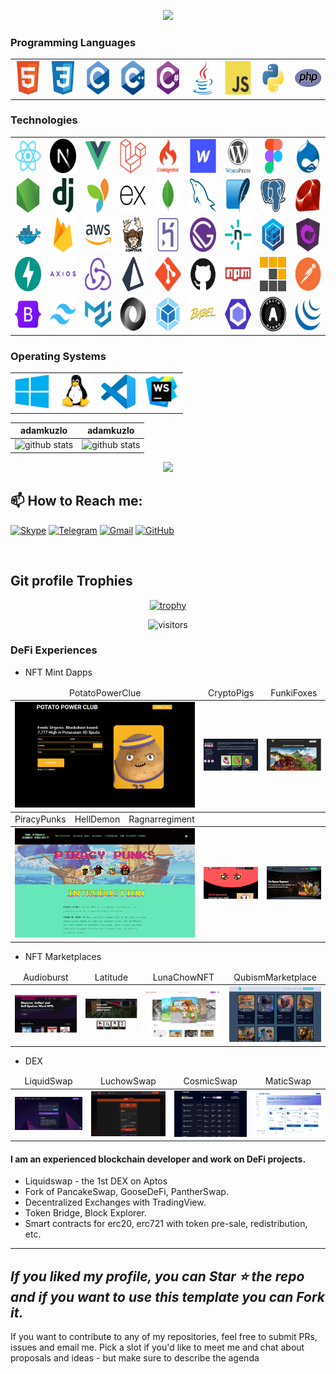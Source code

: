 <p align="center">
  <a href="https://github.com/ninja-1337"><img src="https://readme-typing-svg.herokuapp.com/?lines=Hi+there+👋,+I+am+Adam;+Welcome+to+My+GitHub+Profile!;Full+stack%20Developer;Webflow%20Developer+Designer;Wordpress+Developer;12%2B%20years%20of%20coding%20experience;Always%20learning%20new%20stuffs&font=Pacifico&center=true&width=650&height=120&color=58a6ff&vCenter=true&size=45%22"></a>
</p>

<h3 align="left">Programming Languages</h3>
<table>
  <tr>
    <td><img src="https://github.com/devicons/devicon/blob/master/icons/html5/html5-original.svg" alt="html" width="55" height="55"/></td>
    <td><img src="https://github.com/devicons/devicon/blob/master/icons/css3/css3-original.svg" alt="css" width="55" height="55"/></td>    
    <td><img src="https://github.com/devicons/devicon/blob/master/icons/c/c-original.svg" alt="c" width="55" height="55"/></td>
    <td><img src="https://github.com/devicons/devicon/blob/master/icons/cplusplus/cplusplus-original.svg" alt="c++" width="55" height="55"/></td>
    <td><img src="https://github.com/devicons/devicon/blob/master/icons/csharp/csharp-original.svg" alt="c#" width="55" height="55"/></td>
    <td><img src="https://github.com/devicons/devicon/blob/master/icons/java/java-original.svg" alt="java" width="55" height="55"/></td>
    <td><img src="https://github.com/devicons/devicon/blob/master/icons/javascript/javascript-original.svg" alt="javascript" width="55" height="55"/></td>
    <td><img src="https://github.com/devicons/devicon/blob/master/icons/python/python-original.svg" alt="python" width="55" height="55"/></td>
    <td><img src="https://github.com/devicons/devicon/blob/master/icons/php/php-original.svg" alt="php" width="55" height="55"/></td>
  </tr>  
</table>
  
<h3 align="left">Technologies</h3>
<table>
  <tr>
    <td><img src="https://github.com/devicons/devicon/blob/master/icons/react/react-original.svg" alt="react" width="55" height="55"/></td>
    <td><img src="https://github.com/devicons/devicon/blob/master/icons/nextjs/nextjs-original.svg" alt="nextjs" width="55" height="55"/></td>
    <td><img src="https://github.com/devicons/devicon/blob/master/icons/vuejs/vuejs-original.svg" alt="vuejs" width="55" height="55"/></td>
    <td><img src="https://github.com/devicons/devicon/blob/master/icons/laravel/laravel-original.svg" alt="laravel" width="55" height="55"/></td>
    <td><img src="https://github.com/devicons/devicon/blob/master/icons/codeigniter/codeigniter-plain-wordmark.svg" alt="codeigniter" width="55" height="55"/></td>
    <td><img src="https://github.com/devicons/devicon/blob/master/icons/webflow/webflow-original.svg" alt="webflow" width="55" height="55"/></td>
    <td><img src="https://github.com/devicons/devicon/blob/master/icons/wordpress/wordpress-original.svg" alt="wordpress" width="55" height="55"/></td>
    <td><img src="https://github.com/devicons/devicon/blob/master/icons/figma/figma-original.svg" alt="figma" width="55" height="55"/></td>
    <td><img src="https://github.com/devicons/devicon/blob/master/icons/drupal/drupal-original.svg" alt="drupal" width="55" height="55" /></td>
  </tr>
  <tr>
    <td><img src="https://github.com/devicons/devicon/blob/master/icons/nodejs/nodejs-original.svg" alt="nodejs" width="55" height="55"/></td>
    <td><img src="https://github.com/devicons/devicon/blob/master/icons/django/django-plain.svg" alt="django" width="55" height="55"/></td>
    <td><img src="https://github.com/devicons/devicon/blob/master/icons/yii/yii-original.svg" alt="yii" width="55" height="55"/></td>
    <td><img src="https://github.com/devicons/devicon/blob/master/icons/express/express-original.svg" alt="express" width="55" height="55"/></td>
    <td><img src="https://github.com/devicons/devicon/blob/master/icons/mongodb/mongodb-original.svg" alt="mongodb" width="55" height="55"/></td>
    <td><img src="https://github.com/devicons/devicon/blob/master/icons/mysql/mysql-original.svg" alt="mysql" width="55" height="55"/></td>
    <td><img src="https://github.com/devicons/devicon/blob/master/icons/sqlite/sqlite-original.svg" alt="sqlite" width="55" height="55"/></td>
    <td><img src="https://github.com/devicons/devicon/blob/master/icons/postgresql/postgresql-original.svg" alt="postgresql" width="55" height="55"/></td>
    <td><img src="https://github.com/devicons/devicon/blob/master/icons/ruby/ruby-original.svg" alt="ruby" width="55" height="55"/></td>
  </tr>
  <tr>
    <td><img src="https://github.com/devicons/devicon/blob/master/icons/docker/docker-original.svg" alt="docker" width="55" height="55"/></td>
    <td><img src="https://github.com/devicons/devicon/blob/master/icons/firebase/firebase-original.svg" alt="firebase" width="55" height="55"/></td>
    <td><img src="https://github.com/devicons/devicon/blob/master/icons/amazonwebservices/amazonwebservices-original-wordmark.svg" alt="amazonwebservices" width="55" height="55"/></td>
    <td><img src="https://github.com/devicons/devicon/blob/master/icons/composer/composer-original.svg" alt="composer" width="55" height="55" /></td>
    <td><img src="https://github.com/devicons/devicon/blob/master/icons/heroku/heroku-original.svg" alt="heroku" width="55" height="55"/></td>
    <td><img src="https://github.com/devicons/devicon/blob/master/icons/gatsby/gatsby-original.svg" alt="gatsby" width="55" height="55"/></td>
    <td><img src="https://github.com/devicons/devicon/blob/master/icons/netlify/netlify-original.svg" alt="netlify" width="55" height="55"/></td>
    <td><img src="https://github.com/devicons/devicon/blob/master/icons/sequelize/sequelize-original.svg" alt="sequelize" width="55" height="55"/></td>
    <td><img src="https://github.com/devicons/devicon/blob/master/icons/ngrx/ngrx-original.svg" alt="ngrx" width="55" height="55"/></td>
  </tr>
  <tr>
    <td><img src="https://github.com/devicons/devicon/blob/master/icons/fastapi/fastapi-original.svg" alt="fastapi" width="55" height="55" /></td>
    <td><img src="https://github.com/devicons/devicon/blob/master/icons/axios/axios-plain-wordmark.svg" alt="axios" width="55" height="55" /></td>
    <td><img src="https://github.com/devicons/devicon/blob/master/icons/redux/redux-original.svg" alt="react" width="55" height="55"/></td>
    <td><img src="https://github.com/devicons/devicon/blob/master/icons/prisma/prisma-original.svg" alt="prisma" width="55" height="55"/></td>
    <td><img src="https://github.com/devicons/devicon/blob/master/icons/git/git-original.svg" alt="git" width="55" height="55"/></td>
    <td><img src="https://github.com/devicons/devicon/blob/master/icons/github/github-original.svg" alt="github" width="55" height="55"/></td>
    <td><img src="https://github.com/devicons/devicon/blob/master/icons/npm/npm-original-wordmark.svg" alt="npm" width="55" height="55"/></td>
    <td><img src="https://github.com/devicons/devicon/blob/master/icons/pnpm/pnpm-original.svg" alt="pnpm" width="55" height="55"/></td>
    <td><img src="https://github.com/devicons/devicon/blob/master/icons/postman/postman-original.svg" alt="postman" width="55" height="55"/></td>
  </tr>
  <tr>
    <td><img src="https://github.com/devicons/devicon/blob/master/icons/bootstrap/bootstrap-original.svg" alt="bootstrap" width="55" height="55"/></td>
    <td><img src="https://github.com/devicons/devicon/blob/master/icons/tailwindcss/tailwindcss-original.svg" alt="tailwind" width="55" height="55"/></td>    
    <td><img src="https://github.com/devicons/devicon/blob/master/icons/materialui/materialui-original.svg" alt="materialui" width="55" height="55"/></td>
    <td><img src="https://github.com/devicons/devicon/blob/master/icons/json/json-original.svg" alt="json" width="55" height="55"/></td>
    <td><img src="https://github.com/devicons/devicon/blob/master/icons/webpack/webpack-original.svg" alt="webpack" width="55" height="55"/></td>
    <td><img src="https://github.com/devicons/devicon/blob/master/icons/babel/babel-original.svg" alt="esling" width="55" height="55" /></td>
    <td><img src="https://github.com/devicons/devicon/blob/master/icons/eslint/eslint-original.svg" alt="eslint" width="55" height="55" /></td>
    <td><img src="https://github.com/devicons/devicon/blob/master/icons/oauth/oauth-original.svg" alt="oauth" width="55" height="55"/></td>
    <td><img src="https://github.com/devicons/devicon/blob/master/icons/jquery/jquery-original.svg" alt="jquery" width="55" height="55"/></td>
  </tr>
</table>

<h3 align="left">Operating Systems</h3>
<table>
  <tr>
  <td><img src="https://github.com/devicons/devicon/blob/master/icons/windows8/windows8-original.svg" alt="windows" width="55" height="55"/></td>
  <td><img src="https://github.com/devicons/devicon/blob/master/icons/linux/linux-original.svg" alt="inux" width="55" height="55"/></td>
  <td><img src="https://github.com/devicons/devicon/blob/master/icons/vscode/vscode-original.svg" alt="vscode" width="55" height="55"/></td>
  <td><img src="https://github.com/devicons/devicon/blob/master/icons/webstorm/webstorm-original.svg" alt="webstorm" width="55" height="55"/></td>
  </tr>  
</table>

<div align="center">

| adamkuzlo                                                                                                                                                                    | adamkuzlo                                                                                                                                |
| ---------------------------------------------------------------------------------------------------------------------------------------------------------------------------- | ---------------------------------------------------------------------------------------------------------------------------------------- |
| ![github stats](https://github-readme-stats.vercel.app/api?username=adamkuzlo&show_icons=true&theme=github_dark&include_all_commits=true&count_private=true&hide_title=true) | ![github stats](https://github-readme-stats.vercel.app/api/top-langs/?username=adamkuzlo&theme=github_dark&layout=compact&langs_count=8) |

</div>

<p align="center">
  <img src="https://github-readme-streak-stats.herokuapp.com?user=kroim&theme=dark&date_format=j%2Fn%5B%2FY%5D" />
</p>

## 📫 How to Reach me:

<p align="left">
  <a href="https://join.skype.com/invite/BovXFoNcdbyy" target="blank"><img src="https://img.shields.io/badge/skype-%23181717.svg?style=plastic&logo=skype&logoColor=white" alt="Skype"/></a>
  <a href="https://t.me/gary_turn" target="blank"><img src="https://img.shields.io/badge/telegram-%23181717.svg?style=plastic&logo=telegram&logoColor=white" alt="Telegram"/></a>
  <a href="mailto:admakuzlo619@gmail.com"><img src="https://img.shields.io/badge/gmail-%23181717.svg?style=plastic&logo=gmail&logoColor=white" alt="Gmail"/></a>
  <a href="https://github.com/adamkuzlo"><img src="https://img.shields.io/badge/github-%23181717.svg?style=plastic&logo=github&logoColor=white" alt="GitHub"/></a>
</p>
<br/>

## Git profile Trophies

<p align="center"> 
  <a href="https://github.com/ryo-ma/github-profile-trophy"><img src="https://github-profile-trophy.vercel.app/?username=sunmoon11100&theme=onedark&column=7&no-bg=true" alt="trophy" width="800px"/></a> 
</p>

<p align="center">
  <img src="https://visitor-badge.laobi.icu/badge?page_id=sunmoon11100.sunmoon11100" alt="visitors"/>
</p>

### DeFi Experiences

- NFT Mint Dapps
<table>
    <thead align="center">
        <tr>
            <td>PotatoPowerClue</td>
            <td>CryptoPigs</td>           
            <td>FunkiFoxes</td>
        </tr>
    </thead>
    <tr>
        <td>
            <a href="https://mint.potatopower.club/">
                <img src="https://github.com/sunmoon11100/profile/blob/main/projects/PotatoPowerClub.png?raw=true" width="300">
            </a>
        </td>
        <td>
            <a href="https://cryptopigs.one/#/">
                <img src="https://github.com/sunmoon11100/profile/blob/main/projects/CryptoPig.png?raw=true" width="300">
            </a>
        </td> 
        <td>
            <a href="https://funkifoxes.com/">
                <img src="https://github.com/sunmoon11100/profile/blob/main/projects/FunkiFoxes.png?raw=true" width="300">
            </a>
        </td>               
    </tr>
    <thead align="center">
        <tr style="display: flex">
            <td>PiracyPunks</td>
            <td>HellDemon</td>
            <td>Ragnarregiment</td>
        </tr>
    </thead>
    <tr>
        <td>
            <a href="https://www.piracypunks.com/" target="_blank">
                <img src="https://github.com/sunmoon11100/profile/blob/main/projects/PiracyPunks.png?raw=true" width="300">
            </a>
        </td>
        <td>
            <a href="https://helldemon.cryptoliveton.com/" target="_blank">
                <img src="https://github.com/sunmoon11100/profile/blob/main/projects/HellDemon.png?raw=true" width="300">
            </a>
        </td>
        <td>
            <a href="https://theragnarregiment.com/" target="_blank">
                <img src="https://github.com/sunmoon11100/profile/blob/main/projects/Ragnarregiment.png?raw=true" width="300">
            </a>
        </td>                       
    </tr>   
</table>

- NFT Marketplaces
<table>
    <thead align="center">
        <tr>
            <td>Audioburst</td>
            <td>Latitude</td>
            <td>LunaChowNFT</td>
            <td>QubismMarketplace</td>
        </tr>
    </thead>
    <tr>
        <td>
            <a href="https://nft.audioburst.io/">
                <img src="https://github.com/sunmoon11100/profile/blob/main/projects/Audioburst.png?raw=true" width="200">
            </a>
        </td>        
        <td>
            <a href="https://latitud.art/">
                <img src="https://github.com/sunmoon11100/profile/blob/main/projects/latitud.png?raw=true" width="200">
            </a>
        </td> 
        <td>
            <a href="https://lunachownft.com/">
                <img src="https://github.com/sunmoon11100/profile/blob/main/projects/LunachowNFT.png?raw=true" width="200">
            </a>
        </td> 
        <td>
            <a href="https://qubismmarketplace.org/">
                <img src="https://github.com/sunmoon11100/profile/blob/main/projects/qubismmarketplace.png?raw=true" width="200">
            </a>
        </td>     
    </tr>
</table>

- DEX
<table>
    <thead align="center">
        <tr>
            <td>LiquidSwap</td>
            <td>LuchowSwap</td>
            <td>CosmicSwap</td>
            <td>MaticSwap</td>  
        </tr>
    </thead>
    <tr>
        <td>
            <a href="https://liquidswap.com/#/">
                <img src="https://github.com/sunmoon11100/profile/blob/main/projects/LiquidSwap.png?raw=true" width="300">
            </a>
        </td>   
        <td>
            <a href="https://app.luchowswap.com/">
                <img src="https://github.com/sunmoon11100/profile/blob/main/projects/LuchowSwap.png?raw=true" width="300">
            </a>
        </td>  
        <td>
            <a href="https://app.cosmicswap.finance/">
                <img src="https://github.com/sunmoon11100/profile/blob/main/projects/cosmicswap.png?raw=true" width="300">
            </a>
        </td>          
        <td>
            <a href="https://maticfront.web.app/farms">
                <img src="https://github.com/sunmoon11100/profile/blob/main/projects/maticswap.png?raw=true" width="300">
            </a>
        </td> 
    </tr>  
</table>

#### I am an experienced blockchain developer and work on DeFi projects.

- Liquidswap - the 1st DEX on Aptos
- Fork of PancakeSwap, GooseDeFi, PantherSwap.
- Decentralized Exchanges with TradingView.
- Token Bridge, Block Explorer.
- Smart contracts for erc20, erc721 with token pre-sale, redistribution, etc.

---

## _If you liked my profile, you can Star ⭐ the repo and if you want to use this template you can Fork it._

If you want to contribute to any of my repositories, feel free to submit PRs, issues and email me. Pick a slot if you'd like to meet me and chat about proposals and ideas - but make sure to describe the agenda
